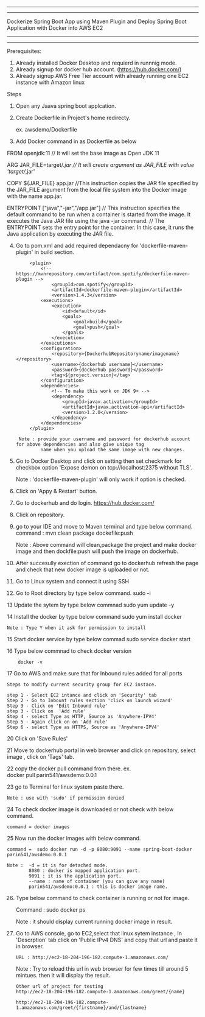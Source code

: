 ********************************************************************************************************
********************************************************************************************************
Dockerize Spring Boot App using Maven Plugin and Deploy Spring Boot Application with Docker into AWS EC2 
********************************************************************************************************
********************************************************************************************************

Prerequisites:

1. Already installed Docker Desktop and requierd in runnnig mode.
2. Already signup for docker hub account. (https://hub.docker.com/)
3. Already signup AWS Free Tier account with already running one EC2 instance with Amazon linux


Steps

1. Open any Jaava spring boot applcation.


			
			
2. Create Dockerfile in Project's home redirecty.
	
	ex. awsdemo/Dockerfile
	
	
3. Add Docker command in as Dockerfile as below
	
FROM openjdk:11              // It will set the base image as Open JDK 11

ARG JAR_FILE=target/*.jar    // It will create argument as JAR_FILE with value 'target/*,jar'

COPY ${JAR_FILE} app.jar       //This instruction copies the JAR file specified by the JAR_FILE argument from the local file system into the Docker image with the name app.jar.

ENTRYPOINT ["java","-jar","/app.jar"]  // This instruction specifies the default command to be run when a container is started from the image. It executes the Java JAR file using the java -jar command.
                                       // The ENTRYPOINT sets the entry point for the container. In this case, it runs the Java application by executing the JAR file.

	
4. Go to pom.xml and add required dependacny for 'dockerfile-maven-plugin' in build section.

			<plugin>
				<!-- https://mvnrepository.com/artifact/com.spotify/dockerfile-maven-plugin -->
					<groupId>com.spotify</groupId>
					<artifactId>dockerfile-maven-plugin</artifactId>
					<version>1.4.3</version>
				<executions>
					<execution>
						<id>default</id>
						<goals>
							<goal>build</goal>
							<goal>push</goal>
						</goals>
					</execution>
				</executions>
				<configuration>
					<repository>{DockerhubRepositoryname/imagename}</repository>
					<username>{dockerhub username}</username>
					<password>{dockerhub password}</password>
					<tag>${project.version}</tag>
				</configuration>
				<dependencies>
					<!-- To make this work on JDK 9+ -->
					<dependency>
						<groupId>javax.activation</groupId>
						<artifactId>javax.activation-api</artifactId>
						<version>1.2.0</version>
					</dependency>
				</dependencies>
			</plugin>
	
		Note : provide your username and password for dockerhub account for above dependencies and also give unique tag
				name when you upload the same image with new changes.
		
5. 	Go to Docker Desktop and click on setting then set checkmark for checkbox option 
    'Expose demon on tcp://localhost:2375 without TLS'.
	
	Note : 'dockerfile-maven-plugin' will only work if option is checked.

6. Click on 'Appy & Restart' button.


7. Go to dockerhub and do login.
	https://hub.docker.com/

8. Click on repository.

9. go to your IDE and move to Maven terminal and type below command.
	command : 
	         mvn clean package dockefile:push
			 
	Note : Above command will clean,package the project and make docker image and then dockfile:push will push the
			image on dockerhub.
			
10. After succesully exection of command go to dockerhub refresh the page and check that new docker image is uploaded or not.

11. Go to Linux system and connect it using SSH

12. Go to Root directory by type below command.
	sudo -i
	
13  Update the sytem by type below commnad
	sudo yum update -y
	
14 Install the docker by type below command
	sudo yum install docker                
	
	Note : Type Y when it ask for permission to install
	
15 Start docker service by type below commad
	sudo service docker start
	
16	Type below commnad to check docker version
		
		docker -v
		
		
17 Go to AWS and make sure that for Inbound rules added for all ports
	
	Steps to modify current security group for EC2 instace.
	
	step 1 - Select EC2 intance and click on 'Security' tab
	Step 2 - Go to Inbount rules section 'click on launch wizard'
	Step 3 - Click on 'Edit Inbound rule' 
	step 3 - Click on  'Add rule'
	Step 4 - select Type as HTTP, Source as 'Anywhere-IPV4'
	Step 5 - Again click on on 'Add rule'
	Step 6 - select Type as HTTPS, Source as 'Anywhere-IPV4'
	
20 	Click on 'Save Rules'

21 Move to dockerhub portal in web browser and click on repository, 
    select image , click on 'Tags' tab.


22 copy the docker pull command from there. 
	ex.  
	docker pull parin541/awsdemo:0.0.1 
	
23 go to Terminal for linux system paste there.

	Note : use with 'sudo' if permission denied
	
24 To check docker image is downloaded or not check with below command.

	command = docker images
25 Now run the docker images with below command.

	command =  sudo docker run -d -p 8080:9091 --name spring-boot-docker parin541/awsdemo:0.0.1
	
	Note :  -d = it is for detached mode.
			8080 : docker is mapped application port.
			9091 : it is the application port.
			--name : name of container (you can give any name)
			parin541/awsdemo:0.0.1 : this is docker image name.
			
26. Type below command to check container is running or not for image.

	Command : sudo docker ps
	
	Note : it should display current running docker image in result.
	
27. Go to AWS console, go to EC2,select that linux sytem instance , In 'Descrption' tab
	click on 'Public IPv4 DNS' and copy that url and paste it in browser.
		
		URL : http://ec2-18-204-196-182.compute-1.amazonaws.com/
		
	
	Note : Try to reload this url in web browser for few times till around 5 mintues.
			then it will display the result.



		Other url of project for testing
		http://ec2-18-204-196-182.compute-1.amazonaws.com/greet/{name}
		
		http://ec2-18-204-196-182.compute-1.amazonaws.com/greet/{firstname}/and/{lastname}
		
